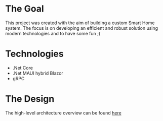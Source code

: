 # The Goal

This project was created with the aim of building a custom Smart Home system.
The focus is on developing an efficient and robust solution using modern technologies and to have some fun ;)

# Technologies
* .Net Core
* .Net MAUI hybrid Blazor
* gRPC

# The Design
The high-level architecture overview can be found [here](https://lucid.app/lucidchart/d6b9fdac-c429-4486-aedd-778642dace0b/edit?viewport_loc=-1281%2C489%2C4989%2C2343%2CADzf.VtUzn_I&invitationId=inv_9562a467-1b4a-40d0-abd5-fba922a07ae5)
